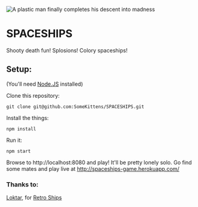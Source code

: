 ![A plastic man finally completes his descent into madness](http://usatlife.files.wordpress.com/2014/09/spaceship-lego.gif?w=640&h=266)

# SPACESHIPS

Shooty death fun!  Splosions!  Colory spaceships!

## Setup:

(You'll need [Node.JS](http://nodejs.org/) installed)

Clone this repository:

    git clone git@github.com:SomeKittens/SPACESHIPS.git

Install the things:

    npm install

Run it:

    npm start

Browse to http://localhost:8080 and play!  It'll be pretty lonely solo.  Go find some mates and play live at http://spaceships-game.herokuapp.com/

### Thanks to:
[Loktar](https://github.com/loktar00), for [Retro Ships](http://retroships.com/)